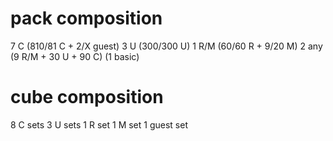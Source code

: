 # pack composition
7 C (810/81 C + 2/X guest)
3 U (300/300 U)
1 R/M (60/60 R + 9/20 M)
2 any (9 R/M + 30 U + 90 C)
(1 basic)

# cube composition
8 C sets
3 U sets
1 R set
1 M set
1 guest set
